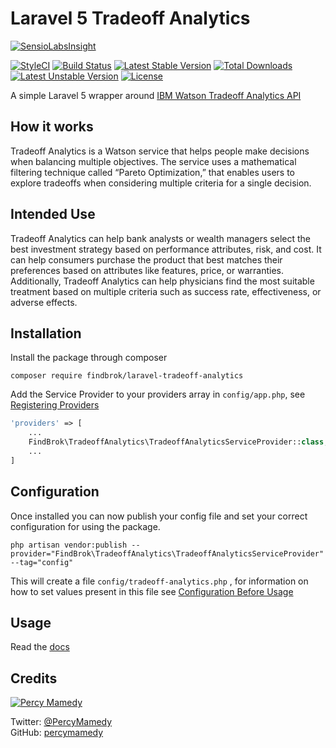 # Laravel 5 Tradeoff Analytics 

[![SensioLabsInsight](https://insight.sensiolabs.com/projects/f61e9357-250f-4816-b6c0-ae1ec0bcaa42/big.png)](https://insight.sensiolabs.com/projects/f61e9357-250f-4816-b6c0-ae1ec0bcaa42)

[![StyleCI](https://styleci.io/repos/59981815/shield?style=flat)](https://styleci.io/repos/59981815)
[![Build Status](https://travis-ci.org/findbrok/laravel-tradeoff-analytics.svg?branch=master)](https://travis-ci.org/findbrok/laravel-tradeoff-analytics)
[![Latest Stable Version](https://poser.pugx.org/findbrok/laravel-tradeoff-analytics/v/stable)](https://packagist.org/packages/findbrok/laravel-tradeoff-analytics) 
[![Total Downloads](https://poser.pugx.org/findbrok/laravel-tradeoff-analytics/downloads)](https://packagist.org/packages/findbrok/laravel-tradeoff-analytics) 
[![Latest Unstable Version](https://poser.pugx.org/findbrok/laravel-tradeoff-analytics/v/unstable)](https://packagist.org/packages/findbrok/laravel-tradeoff-analytics) 
[![License](https://poser.pugx.org/findbrok/laravel-tradeoff-analytics/license)](https://packagist.org/packages/findbrok/laravel-tradeoff-analytics)

A simple Laravel 5 wrapper around [IBM Watson Tradeoff Analytics API](http://www.ibm.com/smarterplanet/us/en/ibmwatson/developercloud/tradeoff-analytics.html)

## How it works

Tradeoff Analytics is a Watson service that helps people make decisions when balancing multiple objectives. The service uses a mathematical filtering technique called “Pareto Optimization,” that enables users to explore tradeoffs when considering multiple criteria for a single decision.

## Intended Use

Tradeoff Analytics can help bank analysts or wealth managers select the best investment strategy based on performance attributes, risk, and cost. It can help consumers purchase the product that best matches their preferences based on attributes like features, price, or warranties. Additionally, Tradeoff Analytics can help physicians find the most suitable treatment based on multiple criteria such as success rate, effectiveness, or adverse effects.

## Installation

Install the package through composer

```
composer require findbrok/laravel-tradeoff-analytics
```

Add the Service Provider to your providers array in ```config/app.php```, see [Registering Providers](https://laravel.com/docs/5.2/providers#registering-providers)

```php
'providers' => [
    ...
    FindBrok\TradeoffAnalytics\TradeoffAnalyticsServiceProvider::class,
    ...
]
```

## Configuration

Once installed you can now publish your config file and set your correct configuration for using the package.

```
php artisan vendor:publish --provider="FindBrok\TradeoffAnalytics\TradeoffAnalyticsServiceProvider" --tag="config"
```

This will create a file ```config/tradeoff-analytics.php``` , for information on how to set values present in this file see [Configuration Before Usage](https://github.com/findbrok/laravel-tradeoff-analytics/wiki/Configuration-Before-Usage)

## Usage

Read the [docs](https://github.com/findbrok/laravel-tradeoff-analytics/wiki)

## Credits

[![Percy Mamedy](https://img.shields.io/badge/Author-Percy%20Mamedy-orange.svg)](https://twitter.com/PercyMamedy)

Twitter: [@PercyMamedy](https://twitter.com/PercyMamedy)
<br/>
GitHub: [percymamedy](https://github.com/percymamedy)
